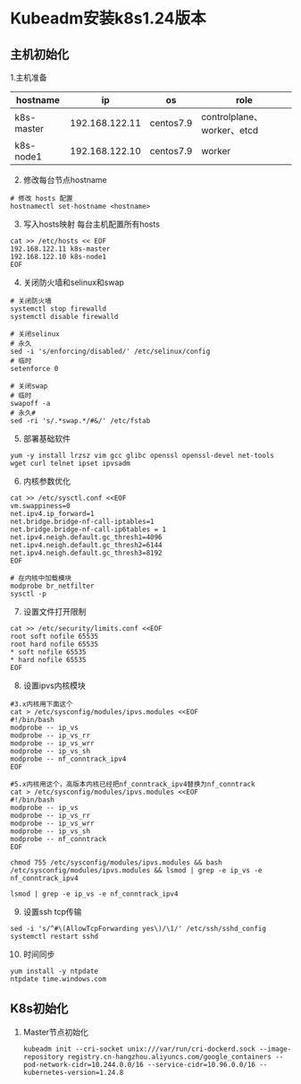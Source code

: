 # Kubeadm安装k8s1.24版本

## 主机初始化

1.主机准备

| hostname    | ip             | os        | role                       |
| ----------- | -------------- | --------- | -------------------------- |
| k8s-master | 192.168.122.11 | centos7.9 | controlplane、worker、etcd |
| k8s-node1   | 192.168.122.10 | centos7.9 | worker                     |

2. 修改每台节点hostname

```
# 修改 hosts 配置
hostnamectl set-hostname <hostname>
```

3. 写入hosts映射
每台主机配置所有hosts

```shell
cat >> /etc/hosts << EOF
192.168.122.11 k8s-master
192.168.122.10 k8s-node1
EOF
```

4. 关闭防火墙和selinux和swap

```
# 关闭防火墙
systemctl stop firewalld
systemctl disable firewalld

# 关闭selinux
# 永久
sed -i 's/enforcing/disabled/' /etc/selinux/config  
# 临时
setenforce 0  

# 关闭swap
# 临时
swapoff -a  
# 永久# 
sed -ri 's/.*swap.*/#&/' /etc/fstab    
```

5. 部署基础软件

```shell
yum -y install lrzsz vim gcc glibc openssl openssl-devel net-tools wget curl telnet ipset ipvsadm
```

6. 内核参数优化

```shell
cat >> /etc/sysctl.conf <<EOF
vm.swappiness=0
net.ipv4.ip_forward=1
net.bridge.bridge-nf-call-iptables=1
net.bridge.bridge-nf-call-ip6tables = 1
net.ipv4.neigh.default.gc_thresh1=4096
net.ipv4.neigh.default.gc_thresh2=6144
net.ipv4.neigh.default.gc_thresh3=8192
EOF

# 在内核中加载模块
modprobe br_netfilter 
sysctl -p
```

7. 设置文件打开限制

```shell
cat >> /etc/security/limits.conf <<EOF
root soft nofile 65535
root hard nofile 65535
* soft nofile 65535
* hard nofile 65535
EOF
```

8. 设置ipvs内核模块

```shell
#3.x内核用下面这个
cat > /etc/sysconfig/modules/ipvs.modules <<EOF
#!/bin/bash
modprobe -- ip_vs
modprobe -- ip_vs_rr
modprobe -- ip_vs_wrr
modprobe -- ip_vs_sh
modprobe -- nf_conntrack_ipv4
EOF

#5.x内核用这个，高版本内核已经把nf_conntrack_ipv4替换为nf_conntrack
cat > /etc/sysconfig/modules/ipvs.modules <<EOF
#!/bin/bash
modprobe -- ip_vs
modprobe -- ip_vs_rr
modprobe -- ip_vs_wrr
modprobe -- ip_vs_sh
modprobe -- nf_conntrack
EOF

chmod 755 /etc/sysconfig/modules/ipvs.modules && bash /etc/sysconfig/modules/ipvs.modules && lsmod | grep -e ip_vs -e nf_conntrack_ipv4

lsmod | grep -e ip_vs -e nf_conntrack_ipv4
```

9. 设置ssh tcp传输

```shell
sed -i 's/^#\(AllowTcpForwarding yes\)/\1/' /etc/ssh/sshd_config
systemctl restart sshd
```

10. 时间同步

```shell
yum install -y ntpdate 
ntpdate time.windows.com
```
## K8s初始化
1. Master节点初始化
   ```
   kubeadm init --cri-socket unix:///var/run/cri-dockerd.sock --image-repository registry.cn-hangzhou.aliyuncs.com/google_containers --pod-network-cidr=10.244.0.0/16 --service-cidr=10.96.0.0/16 --kubernetes-version=1.24.8
   ```